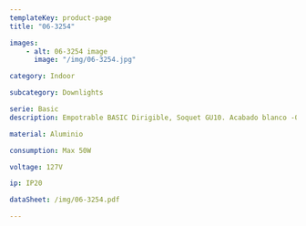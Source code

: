 ```yaml
---
templateKey: product-page
title: "06-3254"

images:
    - alt: 06-3254 image
      image: "/img/06-3254.jpg"

category: Indoor

subcategory: Downlights

serie: Basic
description: Empotrable BASIC Dirigible, Soquet GU10. Acabado blanco -01, satinado -02 y negro -07

material: Aluminio

consumption: Max 50W

voltage: 127V

ip: IP20

dataSheet: /img/06-3254.pdf

---
```




